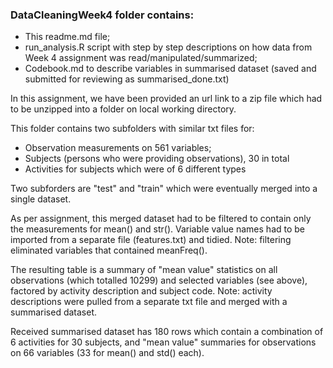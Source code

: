 ### DataCleaningWeek4 folder contains:  
* This readme.md file;  
* run_analysis.R script with step by step descriptions on how data from Week 4 assignment was read/manipulated/summarized;
* Codebook.md to describe variables in summarised dataset (saved and submitted for reviewing as summarised_done.txt)

In this assignment, we have been provided an url link to a zip file which had to be unzipped into a folder on local working directory.
 
This folder contains two subfolders with similar txt files for: 
* Observation measurements on 561 variables; 
* Subjects (persons who were providing observations), 30 in total
* Activities for subjects which were of 6 different types

Two subforders are "test" and "train" which were eventually merged into a single dataset.

As per assignment, this merged dataset had to be filtered to contain only the measurements for mean() and str().
Variable value names had to be imported from a separate file (features.txt) and tidied. Note: filtering eliminated variables that contained meanFreq().

The resulting table is a summary of "mean value" statistics on all observations (which totalled 10299) and selected variables (see above), factored by activity description and subject code. Note: activity descriptions were pulled from a separate txt file and merged with a summarised dataset. 

Received summarised dataset has 180 rows which contain a combination of 6 activities for 30 subjects, and "mean value" summaries for observations on 66 variables (33 for mean() and std() each).
